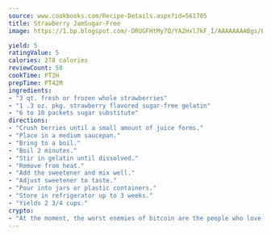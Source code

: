 ```yaml
---
source: www.cookbooks.com/Recipe-Details.aspx?id=561705
title: Strawberry JamSugar-Free  
image: https://1.bp.blogspot.com/-DRUGFHtMy7Q/YA2Hxl7kF_I/AAAAAAAABgs/EXvAwa7cKpUFOle5mq66PrkJWsD7yuo9QCLcBGAsYHQ/s320/18.png

yield: 5
ratingValue: 5
calories: 278 calories
reviewCount: 58
cookTime: PT2H
prepTime: PT42M
ingredients:
- "3 qt. fresh or frozen whole strawberries"
- "1 .3 oz. pkg. strawberry flavored sugar-free gelatin"
- "6 to 10 packets sugar substitute"
directions:
- "Crush berries until a small amount of juice forms."
- "Place in a medium saucepan."
- "Bring to a boil."
- "Boil 2 minutes."
- "Stir in gelatin until dissolved."
- "Remove from heat."
- "Add the sweetener and mix well."
- "Adjust sweetener to taste."
- "Pour into jars or plastic containers."
- "Store in refrigerator up to 3 weeks."
- "Yields 2 3/4 cups."
crypto:
- "At the moment, the worst enemies of bitcoin are the people who love bitcoin."
---
```

